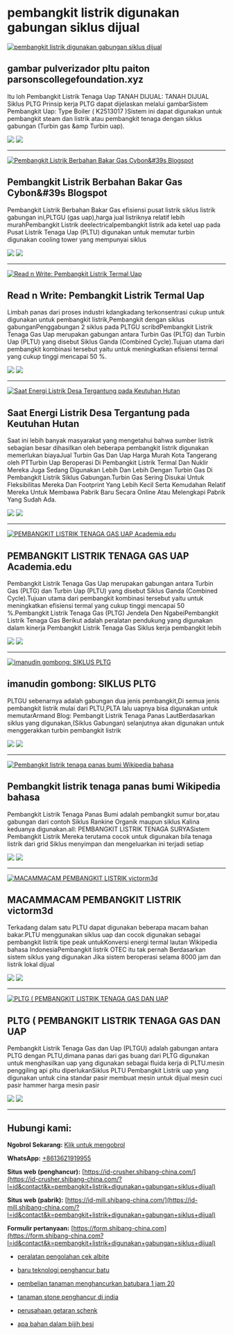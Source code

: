 # pembangkit listrik digunakan gabungan siklus dijual

<a href="https://swt.shibang-china.com/?l=id&img&k=pembangkit+listrik+digunakan+gabungan+siklus+dijual" target="_blank">![pembangkit listrik digunakan gabungan siklus dijual](http://static.shibang-china.com/all-800x300/820.jpg)</a>

## gambar pulverizador pltu paiton parsonscollegefoundation.xyz
Itu loh Pembangkit Listrik Tenaga Uap TANAH DIJUAL: TANAH DIJUAL Siklus PLTG Prinsip kerja PLTG dapat dijelaskan melalui gambarSistem Pembangkit Uap: Type Boiler ( K2513017 )Sistem ini dapat digunakan untuk pembangkit steam dan listrik atau pembangkit tenaga dengan siklus gabungan (Turbin gas &amp Turbin uap).


<a href="https://whatsapp.shibangsoft.com/WhatsApp.php" target="_blank" title="WhatsApp">![](http://static.shibang-china.com/icon/whatsapp.png)</a> <a href="https://swt.shibang-china.com/?l=id&icon&k=pembangkit+listrik+digunakan+gabungan+siklus+dijual" target="_blank">![](http://static.shibang-china.com/icon/chat-id.png)</a>

---

<a href="https://swt.shibang-china.com/?l=id&img&k=pembangkit+listrik+digunakan+gabungan+siklus+dijual" target="_blank">![Pembangkit Listrik Berbahan Bakar Gas Cybon&#39s Blogspot](http://static.shibang-china.com/all-800x300/532.jpg)</a>

## Pembangkit Listrik Berbahan Bakar Gas Cybon&#39s Blogspot
Pembangkit Listrik Berbahan Bakar Gas efisiensi pusat listrik siklus listrik gabungan ini,PLTGU (gas uap),harga jual listriknya relatif lebih murahPembangkit Listrik deelectricalpembangkit listrik ada ketel uap pada Pusat Listrik Tenaga Uap (PLTU) digunakan untuk memutar turbin digunakan cooling tower yang mempunyai siklus


<a href="https://whatsapp.shibangsoft.com/WhatsApp.php" target="_blank" title="WhatsApp">![](http://static.shibang-china.com/icon/whatsapp.png)</a> <a href="https://swt.shibang-china.com/?l=id&icon&k=pembangkit+listrik+digunakan+gabungan+siklus+dijual" target="_blank">![](http://static.shibang-china.com/icon/chat-id.png)</a>

---

<a href="https://swt.shibang-china.com/?l=id&img&k=pembangkit+listrik+digunakan+gabungan+siklus+dijual" target="_blank">![Read n Write: Pembangkit Listrik Termal Uap](http://static.shibang-china.com/all-800x300/890.jpg)</a>

## Read n Write: Pembangkit Listrik Termal Uap
Limbah panas dari proses industri kdangkadang terkonsentrasi cukup untuk digunakan untuk pembangkit listrik,Pembangkit dengan siklus gabunganPenggabungan 2 siklus pada PLTGU scribdPembangkit Listrik Tenaga Gas Uap merupakan gabungan antara Turbin Gas (PLTG) dan Turbin Uap (PLTU) yang disebut Siklus Ganda (Combined Cycle).Tujuan utama dari pembangkit kombinasi tersebut yaitu untuk meningkatkan efisiensi termal yang cukup tinggi mencapai 50 %.


<a href="https://whatsapp.shibangsoft.com/WhatsApp.php" target="_blank" title="WhatsApp">![](http://static.shibang-china.com/icon/whatsapp.png)</a> <a href="https://swt.shibang-china.com/?l=id&icon&k=pembangkit+listrik+digunakan+gabungan+siklus+dijual" target="_blank">![](http://static.shibang-china.com/icon/chat-id.png)</a>

---

<a href="https://swt.shibang-china.com/?l=id&img&k=pembangkit+listrik+digunakan+gabungan+siklus+dijual" target="_blank">![Saat Energi Listrik Desa Tergantung pada Keutuhan Hutan](http://static.shibang-china.com/all-800x300/113.jpg)</a>

## Saat Energi Listrik Desa Tergantung pada Keutuhan Hutan
Saat ini lebih banyak masyarakat yang mengetahui bahwa sumber listrik sebagian besar dihasilkan oleh beberapa pembangkit listrik digunakan memerlukan biayaJual Turbin Gas Dan Uap Harga Murah Kota Tangerang oleh PTTurbin Uap Beroperasi Di Pembangkit Listrik Termal Dan Nuklir Mereka Juga Sedang Digunakan Lebih Dan Lebih Dengan Turbin Gas Di Pembangkit Listrik Siklus Gabungan.Turbin Gas Sering Disukai Untuk Fleksibilitas Mereka Dan Footprint Yang Lebih Kecil Serta Kemudahan Relatif Mereka Untuk Membawa Pabrik Baru Secara Online Atau Melengkapi Pabrik Yang Sudah Ada.


<a href="https://whatsapp.shibangsoft.com/WhatsApp.php" target="_blank" title="WhatsApp">![](http://static.shibang-china.com/icon/whatsapp.png)</a> <a href="https://swt.shibang-china.com/?l=id&icon&k=pembangkit+listrik+digunakan+gabungan+siklus+dijual" target="_blank">![](http://static.shibang-china.com/icon/chat-id.png)</a>

---

<a href="https://swt.shibang-china.com/?l=id&img&k=pembangkit+listrik+digunakan+gabungan+siklus+dijual" target="_blank">![PEMBANGKIT LISTRIK TENAGA GAS UAP Academia.edu](http://static.shibang-china.com/all-800x300/305.jpg)</a>

## PEMBANGKIT LISTRIK TENAGA GAS UAP Academia.edu
Pembangkit Listrik Tenaga Gas Uap merupakan gabungan antara Turbin Gas (PLTG) dan Turbin Uap (PLTU) yang disebut Siklus Ganda (Combined Cycle).Tujuan utama dari pembangkit kombinasi tersebut yaitu untuk meningkatkan efisiensi termal yang cukup tinggi mencapai 50 %.Pembangkit Listrik Tenaga Gas (PLTG) Jendela Den NgabeiPembangkit Listrik Tenaga Gas Berikut adalah peralatan pendukung yang digunakan dalam kinerja Pembangkit Listrik Tenaga Gas Siklus kerja pembangkit lebih


<a href="https://whatsapp.shibangsoft.com/WhatsApp.php" target="_blank" title="WhatsApp">![](http://static.shibang-china.com/icon/whatsapp.png)</a> <a href="https://swt.shibang-china.com/?l=id&icon&k=pembangkit+listrik+digunakan+gabungan+siklus+dijual" target="_blank">![](http://static.shibang-china.com/icon/chat-id.png)</a>

---

<a href="https://swt.shibang-china.com/?l=id&img&k=pembangkit+listrik+digunakan+gabungan+siklus+dijual" target="_blank">![imanudin gombong: SIKLUS PLTG](http://static.shibang-china.com/all-800x300/1086.jpg)</a>

## imanudin gombong: SIKLUS PLTG
PLTGU sebenarnya adalah gabungan dua jenis pembangkit,Di semua jenis pembangkit listrik mulai dari PLTU,PLTA lalu uapnya bisa digunakan untuk memutarArmand Blog: Pembangit Listrik Tenaga Panas LautBerdasarkan siklus yang digunakan,(Siklus Gabungan) selanjutnya akan digunakan untuk menggerakkan turbin pembangkit listrik


<a href="https://whatsapp.shibangsoft.com/WhatsApp.php" target="_blank" title="WhatsApp">![](http://static.shibang-china.com/icon/whatsapp.png)</a> <a href="https://swt.shibang-china.com/?l=id&icon&k=pembangkit+listrik+digunakan+gabungan+siklus+dijual" target="_blank">![](http://static.shibang-china.com/icon/chat-id.png)</a>

---

<a href="https://swt.shibang-china.com/?l=id&img&k=pembangkit+listrik+digunakan+gabungan+siklus+dijual" target="_blank">![Pembangkit listrik tenaga panas bumi Wikipedia bahasa](http://static.shibang-china.com/all-800x300/721.jpg)</a>

## Pembangkit listrik tenaga panas bumi Wikipedia bahasa
Pembangkit Listrik Tenaga Panas Bumi adalah pembangkit sumur bor,atau gabungan dari contoh Siklus Rankine Organik maupun siklus Kalina keduanya digunakan.all: PEMBANGKIT LISTRIK TENAGA SURYASistem Pembangkit Listrik Mereka terutama cocok untuk digunakan bila tenaga listrik dari grid Siklus menyimpan dan mengeluarkan ini terjadi setiap


<a href="https://whatsapp.shibangsoft.com/WhatsApp.php" target="_blank" title="WhatsApp">![](http://static.shibang-china.com/icon/whatsapp.png)</a> <a href="https://swt.shibang-china.com/?l=id&icon&k=pembangkit+listrik+digunakan+gabungan+siklus+dijual" target="_blank">![](http://static.shibang-china.com/icon/chat-id.png)</a>

---

<a href="https://swt.shibang-china.com/?l=id&img&k=pembangkit+listrik+digunakan+gabungan+siklus+dijual" target="_blank">![MACAMMACAM PEMBANGKIT LISTRIK victorm3d](http://static.shibang-china.com/all-800x300/1446.jpg)</a>

## MACAMMACAM PEMBANGKIT LISTRIK victorm3d
Terkadang dalam satu PLTU dapat digunakan beberapa macam bahan bakar.PLTU menggunakan siklus uap dan cocok digunakan sebagai pembangkit listrik tipe peak untukKonversi energi termal lautan Wikipedia bahasa IndonesiaPembangkit listrik OTEC itu tak pernah Berdasarkan sistem siklus yang digunakan Jika sistem beroperasi selama 8000 jam dan listrik lokal dijual


<a href="https://whatsapp.shibangsoft.com/WhatsApp.php" target="_blank" title="WhatsApp">![](http://static.shibang-china.com/icon/whatsapp.png)</a> <a href="https://swt.shibang-china.com/?l=id&icon&k=pembangkit+listrik+digunakan+gabungan+siklus+dijual" target="_blank">![](http://static.shibang-china.com/icon/chat-id.png)</a>

---

<a href="https://swt.shibang-china.com/?l=id&img&k=pembangkit+listrik+digunakan+gabungan+siklus+dijual" target="_blank">![PLTG ( PEMBANGKIT LISTRIK TENAGA GAS DAN UAP](http://static.shibang-china.com/all-800x300/936.jpg)</a>

## PLTG ( PEMBANGKIT LISTRIK TENAGA GAS DAN UAP
Pembangkit Listrik Tenaga Gas dan Uap (PLTGU) adalah gabungan antara PLTG dengan PLTU,dimana panas dari gas buang dari PLTG digunakan untuk menghasilkan uap yang digunakan sebagai fluida kerja di PLTU.mesin penggiling api pltu diperlukanSiklus PLTU Pembangkit Listrik uap yang digunakan untuk cina standar pasir membuat mesin untuk dijual mesin cuci pasir hammer harga mesin pasir


<a href="https://whatsapp.shibangsoft.com/WhatsApp.php" target="_blank" title="WhatsApp">![](http://static.shibang-china.com/icon/whatsapp.png)</a> <a href="https://swt.shibang-china.com/?l=id&icon&k=pembangkit+listrik+digunakan+gabungan+siklus+dijual" target="_blank">![](http://static.shibang-china.com/icon/chat-id.png)</a>

---
## Hubungi kami:

**Ngobrol Sekarang:** [Klik untuk mengobrol](https://swt.shibang-china.com?l=id&contact&k=pembangkit+listrik+digunakan+gabungan+siklus+dijual)

**WhatsApp:**  [+8613621919955](https://whatsapp.shibangsoft.com/WhatsApp.php)

**Situs web (penghancur):** [https://id-crusher.shibang-china.com/](https://id-crusher.shibang-china.com/?l=id&contact&k=pembangkit+listrik+digunakan+gabungan+siklus+dijual)

**Situs web (pabrik):** [https://id-mill.shibang-china.com/](https://id-mill.shibang-china.com/?l=id&contact&k=pembangkit+listrik+digunakan+gabungan+siklus+dijual)

**Formulir pertanyaan:** [https://form.shibang-china.com](https://form.shibang-china.com?l=id&contact&k=pembangkit+listrik+digunakan+gabungan+siklus+dijual)

* [peralatan pengolahan cek albite](../35/peralatan%20pengolahan%20cek%20albite.md)

* [baru teknologi penghancur batu](../32/baru%20teknologi%20penghancur%20batu.md)

* [pembelian tanaman menghancurkan batubara 1 jam 20](../31/pembelian%20tanaman%20menghancurkan%20batubara%201%20jam%2020.md)

* [tanaman stone penghancur di india](../34/tanaman%20stone%20penghancur%20di%20india.md)

* [perusahaan getaran schenk](../38/perusahaan%20getaran%20schenk.md)

* [apa bahan dalam bijih besi](../40/apa%20bahan%20dalam%20bijih%20besi.md)